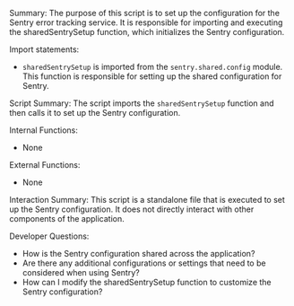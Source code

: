 Summary:
The purpose of this script is to set up the configuration for the Sentry error tracking service. It is responsible for importing and executing the sharedSentrySetup function, which initializes the Sentry configuration.

Import statements:
- `sharedSentrySetup` is imported from the `sentry.shared.config` module. This function is responsible for setting up the shared configuration for Sentry.

Script Summary:
The script imports the `sharedSentrySetup` function and then calls it to set up the Sentry configuration.

Internal Functions:
- None

External Functions:
- None

Interaction Summary:
This script is a standalone file that is executed to set up the Sentry configuration. It does not directly interact with other components of the application.

Developer Questions:
- How is the Sentry configuration shared across the application?
- Are there any additional configurations or settings that need to be considered when using Sentry?
- How can I modify the sharedSentrySetup function to customize the Sentry configuration?